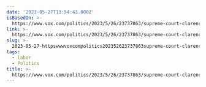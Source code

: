 ```yaml
---
date: '2023-05-27T13:54:43.000Z'
isBasedOn: >-
  https://www.vox.com/politics/2023/5/26/23737863/supreme-court-clarence-thomas-neil-gorsuch-sackett-epa-child-labor-unconstitutional
link: >-
  https://www.vox.com/politics/2023/5/26/23737863/supreme-court-clarence-thomas-neil-gorsuch-sackett-epa-child-labor-unconstitutional
slug: >-
  2023-05-27-httpswwwvoxcompolitics202352623737863supreme-court-clarence-thomas-neil-gorsuch-sackett-epa-child-labor-unconstitutional
tags:
  - labor
  - Politics
title: >-
  https://www.vox.com/politics/2023/5/26/23737863/supreme-court-clarence-thomas-neil-gorsuch-sackett-epa-child-labor-unconstitutional
---
```


